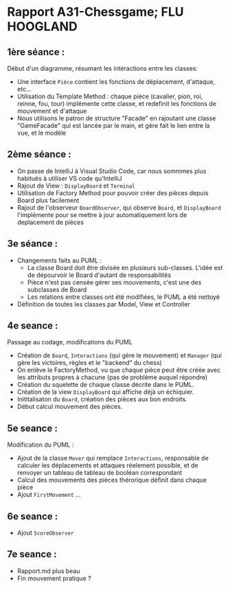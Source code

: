# Rapport A31-Chessgame; FLU HOOGLAND

## 1ère séance :

Début d'un diagramme, résumant les intéractions entre les classes:
- Une interface `Pièce` contient les fonctions de déplacement, d'attaque, etc... 
- Utilisation du Template Method : chaque pièce (cavalier, pion, roi, reinne, fou, tour) implémente cette classe, et redefinit les fonctions de mouvement et d'attaque
- Nous utilisons le patron de structure "Facade" en rajoutant une classe "GameFacade" qui est lancée par le main, et gère fait le lien entre la vue, et le modèle


## 2ème séance :

- On passe de IntelliJ à Visual Studio Code, car nous sommmes plus habitués à utiliser VS code qu'IntelliJ
- Rajout de View : `DisplayBoard` et `Terminal`
- Utilisation de Factory Method pour pouvoir créer des pièces depuis Board plus facilement
- Rajout de l'observeur `BoardObserver`, qui observe `Board`, et `DisplayBoard` l'implémente pour se mettre à jour automatiquement lors de deplacement de pièces


## 3e séance :

- Changements faits au PUML : 
    - La classe Board doit être divisée en plusieurs sub-classes. L'idée est de dépourvoir le Board d'autant de responsabilités
    - Pièce n'est pas censée gérer ses mouvements, c'est une des subclasses de Board
    - Les relations entre classes ont été modifiées, le PUML a été nettoyé
- Définition de toutes les classes par Model, View et Controller

## 4e seance :

Passage au codage, modifications du PUML
- Création de `Board`, `Interactions` (qui gère le mouvement) et `Manager` (qui gère les victoires, règles et le "backend" du chess)
- On enlève le FactoryMethod, vu que chaque pièce peut être créée avec les attributs propres à chacune (pas de problème auquel répondre)
- Création du squelette de chaque classe décrite dans le PUML.
- Création de la view `DisplayBoard` qui affiche déjà un échiquier.
- Inititalisaton du `Board`, création des pièces aux bon endroits.
- Début calcul mouvement des pièces.

## 5e seance :

Modification du PUML : 
- Ajout de la classe `Mover` qui remplace `Interactions`, responsable de calculer les déplacements et attaques réelement possible, et de renvoyer un tableau de tableau de booléan correspondant
- Calcul des mouvements des pièces thérorique définit dans chaque pièce
- Ajout `FirstMovement` ...

## 6e seance :

- Ajout `ScoreObserver`


## 7e seance : 

- Rapport.md plus beau
- Fin mouvement pratique ?


